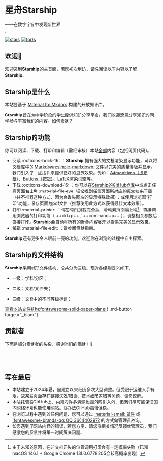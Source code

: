 # 星舟Starship

——在数字宇宙中发现新世界

<img src="https://pic.imgdb.cn/item/663d5be50ea9cb1403b26600.png" style="zoom:25%;" />

[![stars](https://badgen.net/github/stars/HowCam/howcam.github.io?icon=github&color=4ab8a1)](https://github.com/howcam/howcam.github.io) [![forks](https://badgen.net/github/forks/howcam/howcam.github.io?icon=github&color=4ab8a1)](https://github.com/howcam/howcam.github.io)

## 欢迎👏

欢迎来到**Starship**的主页面，若您初次到访，请先阅读以下内容以了解**Starship**。

## Starship是什么

本站是基于 [Material for Mkdocs](https://squidfunk.github.io/mkdocs-material/) 构建的开放知识库。

**Starship**旨在为中学阶段的学生提供知识分享平台，我们欢迎愿意分享知识的同学参与丰富我们的内容。[如何贡献？](/intro/contribute/)

## Starship的功能

你可以阅读、下载、打印和编辑（需经审核）本站<u>全部</u>内容（包括网页代码）。

- 阅读 :octicons-book-16: ： **Starship** 拥有强大的文档渲染显示功能，可以将文档库中的 [Markdown:simple-markdown:](https://baike.baidu.com/item/markdown/3245829) 文件以完美的质量排版并显示。我们引入了一些插件来提供更好的显示效果。例如：[Admonitions（提示框）](https://squidfunk.github.io/mkdocs-material/reference/admonitions/)、[Buttons（按钮）](https://squidfunk.github.io/mkdocs-material/reference/buttons/)、[LaTeX渲染引擎](https://cdn.jsdmirror.com/npm/mathjax@3/es5/tex-chtml.js)等。
- 下载 :octicons-download-16: ：你可以在[Starship的GitHub仓库](https://github.com/HowCam/howcam.github.io/tree/main/docs)中或点击任意页面右上角 :material-file-eye: 轻松找到任意页面所对应的原文档来下载（并不推荐这种方式，因为会丢失网站的显示特殊效果）；或使用浏览器“打印”功能，保存页面为pdf文件（推荐使用此方式以获得最佳文本效果）。
- 打印 :material-printer: ：请在网页加载完全后，滑动到页面最上端[^1]，直接调用浏览器的打印功能（ ++ctrl+p++ / ++command+p++ ），调整相关参数后直接打印。**Starship**会自动将所有的折叠内容展开以提供完美的显示效果。
- 编辑 :material-file-edit: ：请参阅[贡献指南](/intro/contribute/)。

**Starship**还有更多令人眼前一亮的功能，欢迎你在浏览的过程中自主探索。

## Starship的文件结构

**Starship**采用树形文件结构，总共分为三级。现对各级别定义如下。

- 一级：学科/分区；

- 二级：文档/文件夹；

- 三级：文档中的不同等级标题；

[查看本站文件结构:fontawesome-solid-paper-plane:](https://github.com/HowCam/howcam.github.io/blob/main/mkdocs.yml#L18){ .md-button target="_blank"}

## 贡献者

下面是部分贡献者的头像，感谢他们的贡献！🎉

<div id="contributors" style="display: flex; flex-wrap: wrap; gap: 20px; justify-content: center; padding: 20px 0;"></div>

<script>
  // GitHub API 获取贡献者数据
  fetch('https://api.github.com/repos/howcam/howcam.github.io/contributors')
    .then(response => response.json())
    .then(contributors => {
      // 按贡献次数排序（从高到低）
      contributors.sort((a, b) => b.contributions - a.contributions);

      const container = document.getElementById("contributors");
      contributors.forEach(contributor => {
        const a = document.createElement("a");
        a.href = `https://github.com/${contributor.login}`;
        a.target = "_blank";  // 在新标签页打开

        const img = document.createElement("img");
        img.src = contributor.avatar_url;
        img.alt = contributor.login;
        img.style.width = "80px";
        img.style.height = "80px";
        img.style.borderRadius = "50%";
        img.style.boxShadow = "0 4px 6px rgba(0, 0, 0, 0.1)";
        img.style.transition = "transform 0.3s";  // 平滑过渡
        img.addEventListener("mouseenter", () => {
          img.style.transform = "scale(1.1)";  // 鼠标悬停时缩放
        });
        img.addEventListener("mouseleave", () => {
          img.style.transform = "scale(1)";  // 鼠标离开时恢复原始大小
        });

        // 显示贡献次数，并且将其链接到该贡献者的提交历史页面
        const contributionText = document.createElement("a");
        contributionText.href = `https://github.com/HowCam/howcam.github.io/commits?author=${contributor.login}`;
        contributionText.target = "_blank";  // 在新标签页打开
        contributionText.style.textAlign = "center";
        contributionText.style.marginTop = "5px";
        contributionText.textContent = `${contributor.contributions}次提交`;

        const wrapper = document.createElement("div");
        wrapper.style.display = "flex";
        wrapper.style.flexDirection = "column";
        wrapper.style.alignItems = "center";
        wrapper.appendChild(img);
        wrapper.appendChild(contributionText);

        a.appendChild(wrapper);
        container.appendChild(a);
      });
    })
    .catch(error => console.error('Error fetching contributors:', error));
</script>

## 写在最后

- 本站建立于2024年夏，自建立以来经历多次大型调整。但受限于运维人手有限，故某些页面存在链接失效/错误、技术细节差错等问题，请您谅解。
- 本站托管在GitHub上，内建的许多资源也是外网引入的，但我们尽可能保证国内网络环境也能使用网站。~~没办法GitHub虽慢但稳。~~
- 在浏览过程中遇到的任何问题，您可以通过 [:material-email: 邮件](mailto:hownotfound@gmail.com) 或 [:fontawesome-brands-qq: QQ 3604402972](https://qm.qq.com/q/HXK1nkn8mA) 的方式向管理员咨询。
- 如您遇到了网站内容的错误，若您方便，请您将相关情况反馈给管理员，我们感激您的反馈并将第一时间解决问题。

[^1]: 由于未知的原因，在非文档开头的位置调用打印会有一定概率失败（已知macOS 14.6.1 + Google Chrome 131.0.6778.205会较高概率出现）